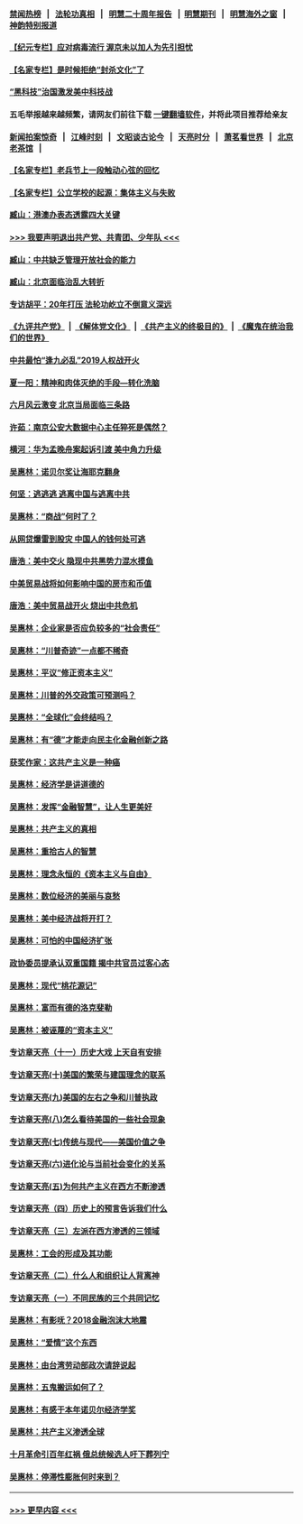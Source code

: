 #### [禁闻热榜](热点新闻.md?=0)  &nbsp;&nbsp;|&nbsp;&nbsp; [法轮功真相](https://github.com/gfw-breaker/truth/blob/master/README.md?=0) &nbsp;&nbsp;|&nbsp;&nbsp; [明慧二十周年报告](https://github.com/gfw-breaker/mh-reports/blob/master/README.md?=0) &nbsp;&nbsp;|&nbsp;&nbsp;[明慧期刊](https://github.com/gfw-breaker/mh-qikan) &nbsp;&nbsp;|&nbsp;&nbsp; [明慧海外之窗](https://github.com/gfw-breaker/mh-news/blob/master/README.md?=0) &nbsp;&nbsp;|&nbsp;&nbsp; [神韵特别报道](https://github.com/gfw-breaker/mh-news/blob/master/shenyun.md?=0)
#### [【纪元专栏】应对病毒流行 渥京未以加人为先引担忧](../pages/nsc423/n11875714.md?t=03140702) 
#### [【名家专栏】是时候拒绝“封杀文化”了](../pages/nsc423/n11814093.md?t=03140702) 
#### [“黑科技”治国激发美中科技战](../pages/nsc423/n11638056.md?t=03140702) 
#### 五毛举报越来越频繁，请网友们前往下载 [一键翻墙软件](https://github.com/gfw-breaker/ssr-accounts)，并将此项目推荐给亲友
#### [新闻拍案惊奇](https://github.com/gfw-breaker/banned-news/blob/master/pages/link4.md) &nbsp;&nbsp;|&nbsp;&nbsp; [江峰时刻](https://github.com/gfw-breaker/banned-news/blob/master/pages/link4.md) &nbsp;&nbsp;|&nbsp;&nbsp; [文昭谈古论今](https://github.com/gfw-breaker/banned-news/blob/master/pages/link4.md) &nbsp;&nbsp;|&nbsp;&nbsp; [天亮时分](https://github.com/gfw-breaker/banned-news/blob/master/pages/link4.md) &nbsp;&nbsp;|&nbsp;&nbsp; [萧茗看世界](https://github.com/gfw-breaker/banned-news/blob/master/pages/link4.md) &nbsp;&nbsp;|&nbsp;&nbsp; [北京老茶馆](https://github.com/gfw-breaker/banned-news/blob/master/pages/link4.md) &nbsp;&nbsp;|&nbsp;&nbsp; 
#### [【名家专栏】老兵节上一段触动心弦的回忆](../pages/nsc423/n11646016.md?t=03140702) 
#### [【名家专栏】公立学校的起源：集体主义与失败](../pages/nsc423/n11601833.md?t=03140702) 
#### [臧山：港澳办表态透露四大关键](../pages/nsc423/n11421628.md?t=03140702) 
#### [>>> 我要声明退出共产党、共青团、少年队 <<<](https://github.com/begood0513/goodnews/blob/master/quit/letter.md) 
#### [臧山：中共缺乏管理开放社会的能力](../pages/nsc423/n11407457.md?t=03140702) 
#### [臧山：北京面临治乱大转折](../pages/nsc423/n11406895.md?t=03140702) 
#### [专访胡平：20年打压 法轮功屹立不倒意义深远](../pages/nsc423/n11398800.md?t=03140702) 
#### [《九评共产党》](https://github.com/begood0513/9ping.md/blob/master/README.md) &nbsp;|&nbsp; [《解体党文化》](../../../../jtdwh.md/blob/master/README.md)  &nbsp;|&nbsp; [《共产主义的终极目的》](../../../../gczydzjmd.md/blob/master/README.md) &nbsp;|&nbsp; [《魔鬼在统治我们的世界》](../../../../mgztzwmdsj.md/blob/master/README.md) 
#### [中共最怕“逢九必乱”2019人权战开火](../pages/nsc423/n11385248.md?t=03140702) 
#### [夏一阳：精神和肉体灭绝的手段—转化洗脑](../pages/nsc423/n11368250.md?t=03140702) 
#### [六月风云激变 北京当局面临三条路](../pages/nsc423/n11313668.md?t=03140702) 
#### [许茹：南京公安大数据中心主任猝死是偶然？](../pages/nsc423/n11064744.md?t=03140702) 
#### [横河：华为孟晚舟案起诉引渡 美中角力升级](../pages/nsc423/n11027230.md?t=03140702) 
#### [吴惠林：诺贝尔奖让海耶克翻身](../pages/nsc423/n10890049.md?t=03140702) 
#### [何坚：逃逃逃 逃离中国与逃离中共](../pages/nsc423/n10592891.md?t=03140702) 
#### [吴惠林：“商战”何时了？](../pages/nsc423/n10573558.md?t=03140702) 
#### [从网贷爆雷到股灾 中国人的钱何处可逃](../pages/nsc423/n10572800.md?t=03140702) 
#### [唐浩：美中交火 隐现中共黑势力混水摸鱼](../pages/nsc423/n10544040.md?t=03140702) 
#### [中美贸易战将如何影响中国的房市和币值](../pages/nsc423/n10543697.md?t=03140702) 
#### [唐浩：美中贸易战开火 烧出中共危机](../pages/nsc423/n10540126.md?t=03140702) 
#### [吴惠林：企业家是否应负较多的“社会责任”](../pages/nsc423/n10535022.md?t=03140702) 
#### [吴惠林：“川普奇迹”一点都不稀奇](../pages/nsc423/n10512808.md?t=03140702) 
#### [吴惠林：平议“修正资本主义”](../pages/nsc423/n10495724.md?t=03140702) 
#### [吴惠林：川普的外交政策可预测吗？](../pages/nsc423/n10462387.md?t=03140702) 
#### [吴惠林：“全球化”会终结吗？](../pages/nsc423/n10452838.md?t=03140702) 
#### [吴惠林：有“德”才能走向民主化金融创新之路](../pages/nsc423/n10432292.md?t=03140702) 
#### [获奖作家：这共产主义是一种癌](../pages/nsc423/n10431541.md?t=03140702) 
#### [吴惠林：经济学是讲道德的](../pages/nsc423/n10398014.md?t=03140702) 
#### [吴惠林：发挥“金融智慧”，让人生更美好](../pages/nsc423/n10375019.md?t=03140702) 
#### [吴惠林：共产主义的真相](../pages/nsc423/n10351394.md?t=03140702) 
#### [吴惠林：重拾古人的智慧](../pages/nsc423/n10337691.md?t=03140702) 
#### [吴惠林：理念永恒的《资本主义与自由》](../pages/nsc423/n10316274.md?t=03140702) 
#### [吴惠林：数位经济的美丽与哀愁](../pages/nsc423/n10292946.md?t=03140702) 
#### [吴惠林：美中经济战将开打？](../pages/nsc423/n10258825.md?t=03140702) 
#### [吴惠林：可怕的中国经济扩张](../pages/nsc423/n10219147.md?t=03140702) 
#### [政协委员提承认双重国籍 揭中共官员过客心态](../pages/nsc423/n10208809.md?t=03140702) 
#### [吴惠林：现代“桃花源记”](../pages/nsc423/n10185234.md?t=03140702) 
#### [吴惠林：富而有德的洛克斐勒](../pages/nsc423/n10142264.md?t=03140702) 
#### [吴惠林：被诬蔑的“资本主义”](../pages/nsc423/n10124816.md?t=03140702) 
#### [专访章天亮（十一）历史大戏 上天自有安排](../pages/nsc423/n10094905.md?t=03140702) 
#### [专访章天亮(十)美国的繁荣与建国理念的联系](../pages/nsc423/n10094899.md?t=03140702) 
#### [专访章天亮(九)美国的左右之争和川普执政](../pages/nsc423/n10094889.md?t=03140702) 
#### [专访章天亮(八)怎么看待美国的一些社会现象](../pages/nsc423/n10094857.md?t=03140702) 
#### [专访章天亮(七)传统与现代——美国价值之争](../pages/nsc423/n10093140.md?t=03140702) 
#### [专访章天亮(六)进化论与当前社会变化的关系](../pages/nsc423/n10092036.md?t=03140702) 
#### [专访章天亮(五)为何共产主义在西方不断渗透](../pages/nsc423/n10083620.md?t=03140702) 
#### [专访章天亮（四）历史上的预言告诉我们什么](../pages/nsc423/n10083606.md?t=03140702) 
#### [专访章天亮（三）左派在西方渗透的三领域](../pages/nsc423/n10081115.md?t=03140702) 
#### [吴惠林：工会的形成及其功能](../pages/nsc423/n10080633.md?t=03140702) 
#### [专访章天亮（二）什么人和组织让人背离神](../pages/nsc423/n10076637.md?t=03140702) 
#### [专访章天亮（一）不同民族的三个共同记忆](../pages/nsc423/n10074188.md?t=03140702) 
#### [吴惠林：有影呒？2018金融泡沫大地震](../pages/nsc423/n10040534.md?t=03140702) 
#### [吴惠林：“爱情”这个东西](../pages/nsc423/n10019423.md?t=03140702) 
#### [吴惠林：由台湾劳动部政次请辞说起](../pages/nsc423/n9979679.md?t=03140702) 
#### [吴惠林：五鬼搬运如何了？](../pages/nsc423/n9925338.md?t=03140702) 
#### [吴惠林：有感于本年诺贝尔经济学奖](../pages/nsc423/n9871883.md?t=03140702) 
#### [吴惠林：共产主义渗透全球](../pages/nsc423/n9812748.md?t=03140702) 
#### [十月革命引百年红祸 俄总统候选人吁下葬列宁](../pages/nsc423/n9810182.md?t=03140702) 
#### [吴惠林：停滞性膨胀何时来到？](../pages/nsc423/n9764136.md?t=03140702) 

----
#### [ >>> 更早内容 <<< ](../indexes/nsc423-earlier.md)
